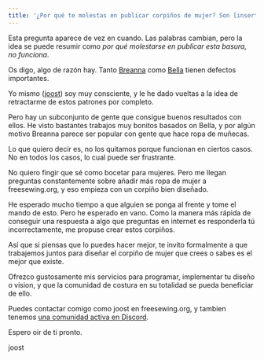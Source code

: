 ```yaml
---
title: '¿Por qué te molestas en publicar corpiños de mujer? Son [insertar convicción fuerte aquí].'
---
```


Esta pregunta aparece de vez en cuando. Las palabras cambian, pero la idea se puede resumir como *por qué molestarse en publicar esta basura, no funciona*.

Os digo, algo de razón hay. Tanto [Breanna](/designs/breanna/) como [Bella](/designs/bella/) tienen defectos importantes.

Yo mismo ([joost](/makers/joostdecock/)) soy muy consciente, y le he dado vueltas a la idea de retractarme de estos patrones por completo.

Pero hay un subconjunto de gente que consigue buenos resultados con ellos. He visto bastantes trabajos muy bonitos basados on Bella, y por algún motivo Breanna parece ser popular con gente que hace ropa de muñecas.

Lo que quiero decir es, no los quitamos porque funcionan en ciertos casos. No en todos los casos, lo cual puede ser frustrante.

No quiero fingir que sé como bocetar para mujeres. Pero me llegan preguntas constantemente sobre añadir más ropa de mujer a freesewing.org, y eso empieza con un corpiño bien diseñado.

He esperado mucho tiempo a que alguien se ponga al frente y tome el mando de esto. Pero he esperado en vano. Como la manera más rápida de conseguir una respuesta a algo que preguntas en internet es responderla tú incorrectamente, me propuse crear estos corpiños.

Así que si piensas que lo puedes hacer mejor, te invito formalmente a que trabajemos juntos para diseñar el corpiño de mujer que crees o sabes es el mejor que existe.

Ofrezco gustosamente mis servicios para programar, implementar tu diseño o vision, y que la comunidad de costura en su totalidad se pueda beneficiar de ello.

Puedes contactar comigo como joost en freesewing.org, y tambien tenemos [una comunidad activa en Discord](https://discord.freesewing.org/).

Espero oir de ti pronto.

joost
